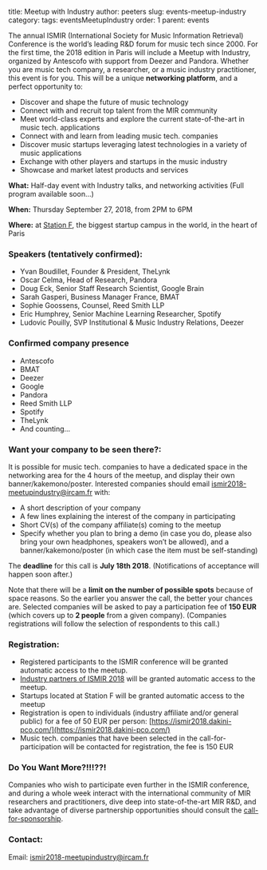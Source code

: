 title: Meetup with Industry 
author: peeters
slug: events-meetup-industry
category:
tags: eventsMeetupIndustry
order: 1
parent: events

The annual ISMIR (International Society for Music Information Retrieval) Conference is the world’s leading R&D forum for music tech since 2000.For the first time, the 2018 edition in Paris will include a Meetup with Industry, organized by Antescofo with support from Deezer and Pandora. Whether you are music tech company, a researcher, or a music industry practitioner, this event is for you. This will be a unique **networking platform**, and a perfect opportunity to: - Discover and shape the future of music technology - Connect with and recruit top talent from the MIR community- Meet world-class experts and explore the current state-of-the-art in music tech. applications- Connect with and learn from leading music tech. companies- Discover music startups leveraging latest technologies in a variety of music applications- Exchange with other players and startups in the music industry- Showcase and market latest products and services**What:**
Half-day event with Industry talks, and networking activities (Full program available soon...)**When:**
Thursday September 27, 2018, from 2PM to 6PM**Where:**
at [Station F](https://stationf.co), the biggest startup campus in the world, in the heart of Paris### Speakers (tentatively confirmed):- Yvan Boudillet, Founder & President, TheLynk- Oscar Celma, Head of Research, Pandora- Doug Eck, Senior Staff Research Scientist, Google Brain- Sarah Gasperi, Business Manager France, BMAT- Sophie Goossens, Counsel, Reed Smith LLP- Eric Humphrey, Senior Machine Learning Researcher, Spotify- Ludovic Pouilly, SVP Institutional & Music Industry Relations, Deezer### Confirmed company presence- Antescofo- BMAT- Deezer- Google- Pandora- Reed Smith LLP- Spotify- TheLynk- And counting...### Want your company to be seen there?:It is possible for music tech. companies to have a dedicated space in the networking area for the 4 hours of the meetup, and display their own banner/kakemono/poster. Interested companies should email [ismir2018-meetupindustry@ircam.fr](mailto:ismir2018-meetupindustry@ircam.fr) with:- A short description of your company- A few lines explaining the interest of the company in participating- Short CV(s) of the company affiliate(s) coming to the meetup- Specify whether you plan to bring a demo (in case you do, please also bring your own headphones, speakers won’t be allowed), and a banner/kakemono/poster (in which case the item must be self-standing)The **deadline** for this call is **July 18th 2018**. (Notifications of acceptance will happen soon after.)
Note that there will be a **limit on the number of possible spots** because of space reasons. So the earlier you answer the call, the better your chances are.Selected companies will be asked to pay a participation fee of **150 EUR** (which covers up to **2 people** from a given company). (Companies registrations will follow the selection of respondents to this call.)### Registration:
- Registered participants to the ISMIR conference will be granted automatic access to the meetup.- [Industry partners of ISMIR 2018]({filename}/pages/partnersCall.md) will be granted automatic access to the meetup.- Startups located at Station F will be granted automatic access to the meetup- Registration is open to individuals (industry affiliate and/or general public) for a fee of 50 EUR per person: [https://ismir2018.dakini-pco.com/](https://ismir2018.dakini-pco.com/)- Music tech. companies that have been selected in the call-for-participation will be contacted for registration, the fee is 150 EUR### Do You Want More?!!!??!Companies who wish to participate even further in the ISMIR conference, and during a whole week interact with the international community of MIR researchers and practitioners, dive deep into state-of-the-art MIR R&D, and take advantage of diverse partnership opportunities should consult the [call-for-sponsorship]({filename}/pages/partnersCall.md).### Contact:Email: [ismir2018-meetupindustry@ircam.fr](mailto:ismir2018-meetupindustry@ircam.fr)